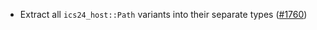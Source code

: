 *   Extract all `ics24_host::Path` variants into their separate types
    ([#1760](https://github.com/informalsystems/ibc-rs/issues/1760))
